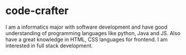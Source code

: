 # code-crafter
I am a informatics major with software development and have good understanding of programming languages like python, Java and JS. Also have a great knowledge in HTML, CSS languages for frontend. I am interested in full stack development. 
